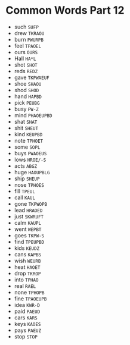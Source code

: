 # Common Words Part 12

* such `SUFP`
* drew `TKRAOU`
* burn `PWURPB`
* feel `TPAOEL`
* ours `OURS`
* Hall `HA*L`
* shot `SHOT`
* reds `REDZ`
* gave `TKPWAEUF`
* shoe `SHAOU`
* shod `SHOD`
* hand `HAPBD`
* pick `PEUBG`
* busy `PW-Z`
* mind `PHAOEUPBD`
* shat `SHAT`
* shit `SHEUT`
* kind `KEUPBD`
* note `TPHOET`
* some `SOPL`
* buys `PWAOEUS`
* lows `HROE/-S`
* acts `ABGZ`
* huge `HAOUPBLG`
* ship `SHEUP`
* nose `TPHOES`
* fill `TPEUL`
* call `KAUL`
* gone `TKPWOPB`
* lead `HRAOED`
* just `SKWRUFT`
* calm `KAUPL`
* went `WEPBT`
* goes `TKPW-S`
* find `TPEUPBD`
* kids `KEUDZ`
* cans `KAPBS`
* wish `WEURB`
* heat `HAOET`
* drop `TKROP`
* into `TPHAO`
* real `RAEL`
* none `TPHOPB`
* fine `TPAOEUPB`
* idea `KWR-D`
* paid `PAEUD`
* cars `KARS`
* keys `KAOES`
* pays `PAEUZ`
* stop `STOP`
